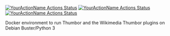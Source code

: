[![YourActionName Actions Status](https://github.com/gi11es/thumbor-docker/workflows/Wikimedia%20Thumbor%20Python%20plugins%20linting/badge.svg)](https://github.com/gi11es/thumbor-docker/actions)
[![YourActionName Actions Status](https://github.com/gi11es/thumbor-docker/workflows/Dockerfile%20linting/badge.svg)](https://github.com/gi11es/thumbor-docker/actions)
[![YourActionName Actions Status](https://github.com/gi11es/thumbor-docker/workflows/Docker%20build/badge.svg)](https://github.com/gi11es/thumbor-docker/actions)

Docker environment to run Thumbor and the Wikimedia Thumbor plugins on Debian Buster/Python 3
